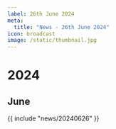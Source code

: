 ```yaml
---
label: 26th June 2024
meta:
  title: "News - 26th June 2024"
icon: broadcast
image: /static/thumbnail.jpg
---
```


# 2024
## June

{{ include "news/20240626" }}